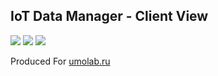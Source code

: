 <h2>IoT Data Manager - Client View</h2>

<img src="https://cloud7.umolab.ru/about.png">
<img src="https://cloud7.umolab.ru/about1.png">
<img src="https://cloud7.umolab.ru/about2.png">

Produced For <a href="https://umolab.ru">umolab.ru</a>
